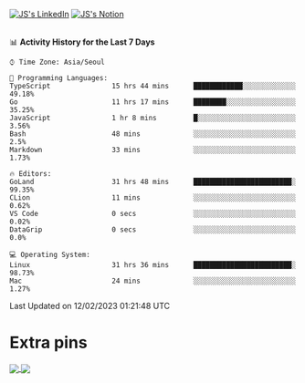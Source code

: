 
[![JS's LinkedIn](https://img.shields.io/badge/LinkedIn-blue?style=for-the-badge&logo=linkedin)](https://www.linkedin.com/in/jaeseung-lee-5a2a32139/) 
[![JS's Notion](https://img.shields.io/badge/Notion-black?style=for-the-badge&logo=notion)](https://bit.ly/ljswiki1) <br><br>
<!-- ![JS's GitHub stats](https://github-readme-stats-lemon-five.vercel.app/api?username=tkxkd0159&hide=contribs,prs,stars,issues&show_icons=true&theme=react&include_all_commits=true)   -->
<!-- ![Top Langs](https://github-readme-stats-lemon-five.vercel.app/api/top-langs/?username=tkxkd0159&layout=compact&hide=jupyter%20notebook,scss,html,css&langs_count=10)  -->


<!--START_SECTION:waka-->
📊 **Activity History for the Last 7 Days** 

```text
⌚︎ Time Zone: Asia/Seoul

💬 Programming Languages: 
TypeScript               15 hrs 44 mins      ████████████░░░░░░░░░░░░░   49.18% 
Go                       11 hrs 17 mins      ████████░░░░░░░░░░░░░░░░░   35.25% 
JavaScript               1 hr 8 mins         █░░░░░░░░░░░░░░░░░░░░░░░░   3.56% 
Bash                     48 mins             ░░░░░░░░░░░░░░░░░░░░░░░░░   2.5% 
Markdown                 33 mins             ░░░░░░░░░░░░░░░░░░░░░░░░░   1.73%

🔥 Editors: 
GoLand                   31 hrs 48 mins      ████████████████████████░   99.35% 
CLion                    11 mins             ░░░░░░░░░░░░░░░░░░░░░░░░░   0.62% 
VS Code                  0 secs              ░░░░░░░░░░░░░░░░░░░░░░░░░   0.02% 
DataGrip                 0 secs              ░░░░░░░░░░░░░░░░░░░░░░░░░   0.0%

💻 Operating System: 
Linux                    31 hrs 36 mins      ████████████████████████░   98.73% 
Mac                      24 mins             ░░░░░░░░░░░░░░░░░░░░░░░░░   1.27%

```


 Last Updated on 12/02/2023 01:21:48 UTC
<!--END_SECTION:waka-->

# Extra pins
<a href="https://github.com/tkxkd0159/tkxkd0159.github.io">
  <img align="center" src="https://github-readme-stats-lemon-five.vercel.app/api/pin/?username=tkxkd0159&repo=nft-card-game&theme=react" />
</a>
<a href="https://github.com/tkxkd0159/dsalgo">
  <img align="center" src="https://github-readme-stats-lemon-five.vercel.app/api/pin/?username=tkxkd0159&repo=dsalgo&theme=react" />
</a>

<!---
- 🔭 I’m currently working on ...
- 🌱 I’m currently learning blockchain and distributed network
- 👯 I’m looking to collaborate on ...
- 🤔 I’m looking for help with ...
- 💬 Ask me about ...
- 📫 How to reach me: ...
- 😄 Pronouns: ...
- ⚡ Fun fact: ...
-->
